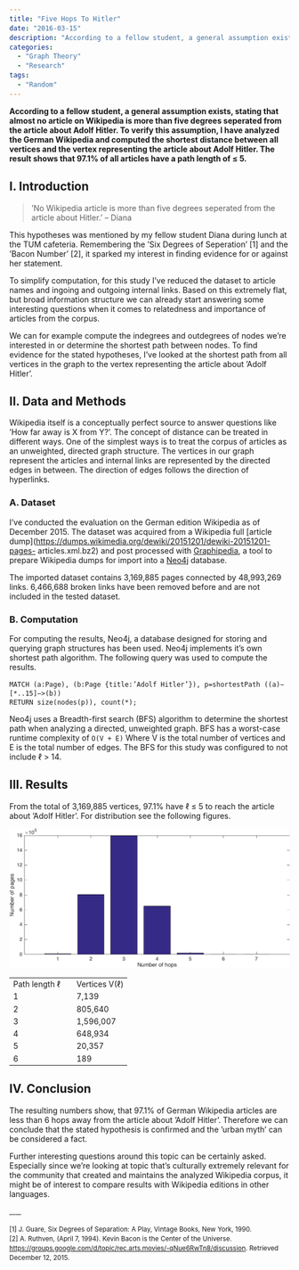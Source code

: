 ```yaml
---
title: "Five Hops To Hitler"
date: "2016-03-15"
description: "According to a fellow student, a general assumption exists, stating that almost no article on Wikipedia is more than five degrees seperated from the article about Adolf Hitler. To verify this assumption, I have analyzed the German Wikipedia and computed the shortest distance between all vertices and the vertex representing the article about Adolf Hitler. The result shows that 97.1% of all articles have a path length of ≤ 5."
categories:
  - "Graph Theory"
  - "Research"
tags:
  - "Random"
---
```


**According to a fellow student, a general assumption exists, stating that almost no article on Wikipedia is more than five degrees seperated from the article about Adolf Hitler. To verify this assumption, I have analyzed the German Wikipedia and computed the shortest distance between all vertices and the vertex representing the article about Adolf Hitler. The result shows that 97.1% of all articles have a path length of ≤ 5.**

## I. Introduction

> ’No Wikipedia article is more than five degrees seperated from the article about Hitler.’ 
> – Diana

This hypotheses was mentioned by my fellow student Diana during lunch at the TUM cafeteria. Remembering the ’Six Degrees of Seperation’ [1] and the ’Bacon Number’ [2], it sparked my interest in finding evidence for or against her statement.

To simplify computation, for this study I’ve reduced the dataset to article names and ingoing and outgoing internal links. Based on this extremely flat, but broad information structure we can already start answering some interesting questions when it comes to relatedness and importance of articles from the corpus.

We can for example compute the indegrees and outdegrees of nodes we’re interested in or determine the shortest path between nodes. To find evidence for the stated hypotheses, I’ve looked at the shortest path from all vertices in the graph to the vertex representing the article about ’Adolf Hitler’.

## II. Data and Methods
Wikipedia itself is a conceptually perfect source to answer questions like ’How far away is X from Y?’. The concept of distance can be treated in different ways. One of the simplest ways is to treat the corpus of articles as an unweighted, directed graph structure. The vertices in our graph represent the articles and internal links are represented by the directed edges in between. The direction of edges follows the direction of hyperlinks.

### A. Dataset
I’ve conducted the evaluation on the German edition Wikipedia as of December 2015. The dataset was acquired from a Wikipedia full [article dump](https://dumps.wikimedia.org/dewiki/20151201/dewiki-20151201-pages- articles.xml.bz2) and post processed with [Graphipedia](https://github.com/mirkonasato/graphipedia), a tool to prepare Wikipedia dumps for import into a [Neo4j](http://www.neo4j.com) database.

The imported dataset contains 3,169,885 pages connected by 48,993,269 links. 6,466,688 broken links have been removed before and are not included in the tested dataset.

### B. Computation

For computing the results, Neo4j, a database designed for storing and querying graph structures has been used. Neo4j implements it’s own shortest path algorithm. The following query was used to compute the results.

```
MATCH (a:Page), (b:Page {title:’Adolf Hitler’}), p=shortestPath ((a)−[*..15]−>(b))
RETURN size(nodes(p)), count(*);
```

Neo4j uses a Breadth-first search (BFS) algorithm to determine the shortest path when analyzing a directed, unweighted graph. BFS has a worst-case runtime complexity of `O(V + E)` Where V is the total number of vertices and E is the total number of edges. The BFS for this study was configured to not include &#8467; > 14.

## III. Results

From the total of 3,169,885 vertices, 97.1% have &#8467; ≤ 5 to reach the article about ’Adolf Hitler’. For distribution see the following figures.

![distribution](/images/posts/hops.png)

<table>
    <tr>
        <td>Path length &#8467;&nbsp;&nbsp;&nbsp;&nbsp;</td>
		<td>Vertices V(&#8467;)</td>
    </tr>
    <tr>
        <td>1</td>
		<td>7,139</td>
    </tr>
    <tr>
        <td>2</td>
		<td>805,640</td>
    </tr>
    <tr>
        <td>3</td>
		<td>1,596,007</td>
    </tr>
    <tr>
        <td>4</td>
		<td>648,934</td>
    </tr>
    <tr>
        <td>5</td>
		<td>20,357</td>
    </tr>
    <tr>
        <td>6</td>
		<td>189</td>
    </tr>
</table>

## IV. Conclusion

The resulting numbers show, that 97.1% of German Wikipedia articles are less than 6 hops away from the article about ’Adolf Hitler’. Therefore we can conclude that the stated hypothesis is confirmed and the ’urban myth’ can be considered a fact.

Further interesting questions around this topic can be certainly asked. Especially since we’re looking at topic that’s culturally extremely relevant for the community that created and maintains the analyzed Wikipedia corpus, it might be of interest to compare results with Wikipedia editions in other languages.

<small>____

[1] J. Guare, Six Degrees of Separation: A Play, Vintage Books, New York, 1990.<br/>
[2] A. Ruthven, (April 7, 1994). Kevin Bacon is the Center of the Universe. https://groups.google.com/d/topic/rec.arts.movies/-qNue6RwTn8/discussion. Retrieved December 12, 2015.
</small>